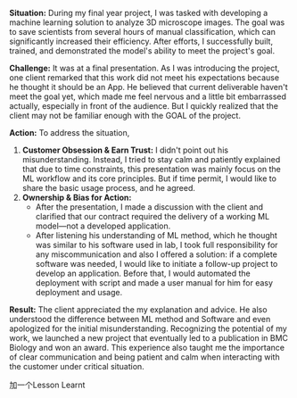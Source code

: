 **Situation:**
During my final year project, I was tasked with developing a machine learning solution to analyze 3D microscope images. The goal was to save scientists from several hours of manual classification, which can significantly increased their efficiency. After efforts, I successfully built, trained, and demonstrated the model's ability to meet the project's goal.

**Challenge:**
It was at a final presentation. As I was introducing the project, one client remarked that this work did not meet his expectations because he thought it should be an App. He believed that current deliverable haven't meet the goal yet, which made me feel nervous and a little bit embarrassed actually, especially in front of the audience. But I quickly realized that the client may not be familiar enough with the GOAL of the project. 

**Action:**
To address the situation, 

1. **Customer Obsession & Earn Trust:**
   I didn't point out his misunderstanding. Instead, I tried to stay calm and patiently explained that due to time constraints, this presentation was mainly focus on the ML workflow and its core principles. But if time permit, I would like to share the basic usage process, and he agreed.
2. **Ownership & Bias for Action:**
   - After the presentation, I made a discussion with the client and clarified that our contract required the delivery of a working ML model—not a developed application. 
   - After listening his understanding of ML method, which he thought was similar to his software used in lab, I took full responsibility for any miscommunication and also I offered a solution: if a complete software was needed, I would like to initiate a follow-up project to develop an application. Before that, I would automated the deployment with script and made a user manual for him for easy deployment and usage.

**Result:**
The client appreciated the my explanation and advice. He also understood the difference between ML method and Software and even apologized for the initial misunderstanding. Recognizing the potential of my work, we launched a new project that eventually led to a publication in BMC Biology and won an award. This experience also taught me the importance of clear communication and being patient and calm when interacting with the customer under critical situation.

加一个Lesson Learnt

